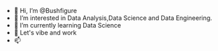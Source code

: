 - 👋 Hi, I’m @Bushfigure
- 👀 I’m interested in Data Analysis,Data Science and Data Engineering.
- 🌱 I’m currently learning Data Science
- 💞️ Let's vibe and work 
- 📫 

<!---
Bushfigure/Bushfigure is a ✨ special ✨ repository because its `README.md` (this file) appears on your GitHub profile.
You can click the Preview link to take a look at your changes.
--->


